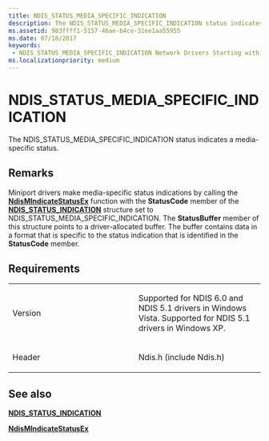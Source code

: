 ```yaml
---
title: NDIS_STATUS_MEDIA_SPECIFIC_INDICATION
description: The NDIS_STATUS_MEDIA_SPECIFIC_INDICATION status indicates a media-specific status.
ms.assetid: 983ffff1-5157-46ae-b4ce-31ee1aa55955
ms.date: 07/18/2017
keywords:
 - NDIS_STATUS_MEDIA_SPECIFIC_INDICATION Network Drivers Starting with Windows Vista
ms.localizationpriority: medium
---
```


# NDIS\_STATUS\_MEDIA\_SPECIFIC\_INDICATION


The NDIS\_STATUS\_MEDIA\_SPECIFIC\_INDICATION status indicates a media-specific status.

Remarks
-------

Miniport drivers make media-specific status indications by calling the [**NdisMIndicateStatusEx**](https://docs.microsoft.com/windows-hardware/drivers/ddi/content/ndis/nf-ndis-ndismindicatestatusex) function with the **StatusCode** member of the [**NDIS\_STATUS\_INDICATION**](https://docs.microsoft.com/windows-hardware/drivers/ddi/content/ndis/ns-ndis-_ndis_status_indication) structure set to NDIS\_STATUS\_MEDIA\_SPECIFIC\_INDICATION. The **StatusBuffer** member of this structure points to a driver-allocated buffer. The buffer contains data in a format that is specific to the status indication that is identified in the **StatusCode** member.

Requirements
------------

<table>
<colgroup>
<col width="50%" />
<col width="50%" />
</colgroup>
<tbody>
<tr class="odd">
<td><p>Version</p></td>
<td><p>Supported for NDIS 6.0 and NDIS 5.1 drivers in Windows Vista. Supported for NDIS 5.1 drivers in Windows XP.</p></td>
</tr>
<tr class="even">
<td><p>Header</p></td>
<td>Ndis.h (include Ndis.h)</td>
</tr>
</tbody>
</table>

## See also


[**NDIS\_STATUS\_INDICATION**](https://docs.microsoft.com/windows-hardware/drivers/ddi/content/ndis/ns-ndis-_ndis_status_indication)

[**NdisMIndicateStatusEx**](https://docs.microsoft.com/windows-hardware/drivers/ddi/content/ndis/nf-ndis-ndismindicatestatusex)

 

 




